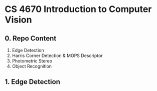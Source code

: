 # CS 4670 Introduction to Computer Vision

## 0. Repo Content
1. Edge Detection
2. Harris Corner Detection & MOPS Descriptor
3. Photometric Stereo
4. Object Recognition

## 1. Edge Detection
